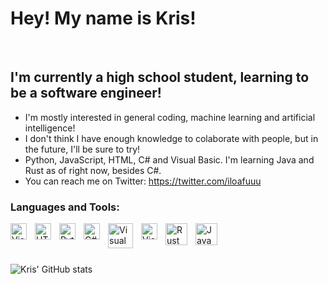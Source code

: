 # Hey! My name is Kris! 
<br />

## I'm currently a high school student, learning to be a software engineer!

-   I'm mostly interested in general coding, machine learning and artificial intelligence!
-   I don't think I have enough knowledge to colaborate with people, but in the future, I'll be sure to try!
-   Python, JavaScript, HTML, C# and Visual Basic. I'm learning Java and Rust as of right now, besides C#.
-   You can reach me on Twitter: https://twitter.com/iloafuuu

### Languages and Tools:

<img align="left" alt="Visual Studio Code" width="26px" src="https://cdn.jsdelivr.net/gh/devicons/devicon/icons/vscode/vscode-original.svg" style="padding-right:10px;" />
<img align="left" alt="HTML5" width="26px" src="https://cdn.jsdelivr.net/gh/devicons/devicon/icons/html5/html5-original.svg" style="padding-right:10px;" />
<img align="left" alt="Python" width="26px" src="https://cdn.jsdelivr.net/gh/devicons/devicon/icons/python/python-original.svg" style="padding-right:10px;" />
<img align="left" alt="C#" width="26px" src="https://cdn.jsdelivr.net/gh/devicons/devicon/icons/csharp/csharp-original.svg" style="padding-right:10px;" />
<img align="left" alt="Visual Basic" width="40px" src="https://1000logos.net/wp-content/uploads/2020/08/Visual-Studio-Logo.png" style="padding-right:10px;" />
<img align="left" alt="Visual Studio Code" width="26px" src="https://cdn.jsdelivr.net/gh/devicons/devicon/icons/nodejs/nodejs-original.svg" style="padding-right:10px;" />
<img align="left" alt="Rust" width="35px" src="https://rustacean.net/assets/cuddlyferris.png" style="padding-right:10px;"/>
<img align="left" alt="Java" width="35px" src="https://www.oracle.com/a/ocom/img/c71-java-logo-wht.png"/>
<br />
<br />
<br />

![Kris' GitHub stats](https://github-readme-stats.vercel.app/api?username=mmiillmm&show_icons=true&theme=tokyonight)
<br />


